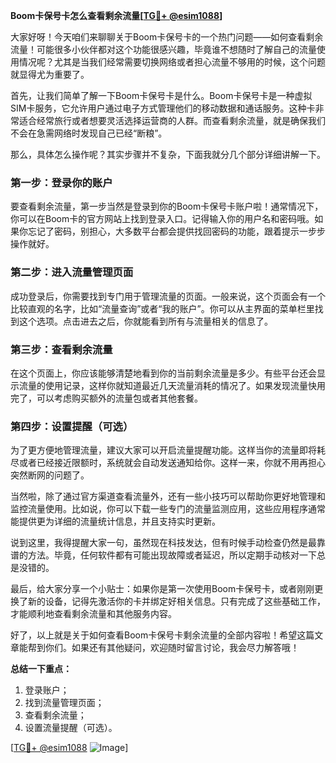 **Boom卡保号卡怎么查看剩余流量[[TG💪+ @esim1088](https://t.me/s/esim1088)]**

大家好呀！今天咱们来聊聊关于Boom卡保号卡的一个热门问题——如何查看剩余流量！可能很多小伙伴都对这个功能很感兴趣，毕竟谁不想随时了解自己的流量使用情况呢？尤其是当我们经常需要切换网络或者担心流量不够用的时候，这个问题就显得尤为重要了。

首先，让我们简单了解一下Boom卡保号卡是什么。Boom卡保号卡是一种虚拟SIM卡服务，它允许用户通过电子方式管理他们的移动数据和通话服务。这种卡非常适合经常旅行或者想要灵活选择运营商的人群。而查看剩余流量，就是确保我们不会在急需网络时发现自己已经“断粮”。

那么，具体怎么操作呢？其实步骤并不复杂，下面我就分几个部分详细讲解一下。

### **第一步：登录你的账户**
要查看剩余流量，第一步当然是登录到你的Boom卡保号卡账户啦！通常情况下，你可以在Boom卡的官方网站上找到登录入口。记得输入你的用户名和密码哦。如果你忘记了密码，别担心，大多数平台都会提供找回密码的功能，跟着提示一步步操作就好。

### **第二步：进入流量管理页面**
成功登录后，你需要找到专门用于管理流量的页面。一般来说，这个页面会有一个比较直观的名字，比如“流量查询”或者“我的账户”。你可以从主界面的菜单栏里找到这个选项。点击进去之后，你就能看到所有与流量相关的信息了。

### **第三步：查看剩余流量**
在这个页面上，你应该能够清楚地看到你的当前剩余流量是多少。有些平台还会显示流量的使用记录，这样你就知道最近几天流量消耗的情况了。如果发现流量快用完了，可以考虑购买额外的流量包或者其他套餐。

### **第四步：设置提醒（可选）**
为了更方便地管理流量，建议大家可以开启流量提醒功能。这样当你的流量即将耗尽或者已经接近限额时，系统就会自动发送通知给你。这样一来，你就不用再担心突然断网的问题了。

当然啦，除了通过官方渠道查看流量外，还有一些小技巧可以帮助你更好地管理和监控流量使用。比如说，你可以下载一些专门的流量监测应用，这些应用程序通常能提供更为详细的流量统计信息，并且支持实时更新。

说到这里，我得提醒大家一句，虽然现在科技发达，但有时候手动检查仍然是最靠谱的方法。毕竟，任何软件都有可能出现故障或者延迟，所以定期手动核对一下总是没错的。

最后，给大家分享一个小贴士：如果你是第一次使用Boom卡保号卡，或者刚刚更换了新的设备，记得先激活你的卡并绑定好相关信息。只有完成了这些基础工作，才能顺利地查看剩余流量和其他服务内容。

好了，以上就是关于如何查看Boom卡保号卡剩余流量的全部内容啦！希望这篇文章能帮到你们。如果还有其他疑问，欢迎随时留言讨论，我会尽力解答哦！

**总结一下重点：**
1. 登录账户；
2. 找到流量管理页面；
3. 查看剩余流量；
4. 设置流量提醒（可选）。

[[TG💪+ @esim1088](https://t.me/s/esim1088) ![Image](https://i.postimg.cc/4NQfJmqS/Snipaste-2025-05-13-00-14-12.png)]